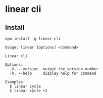 # linear cli

## Install 
```
npm install -g linear-cli
```

```
Usage: linear [options] <command>

Linear cli

Options:
  -V, --version  output the version number
  -h, --help     display help for command

Examples:
  $ linear cycle
  $ linear cycle +1
```
